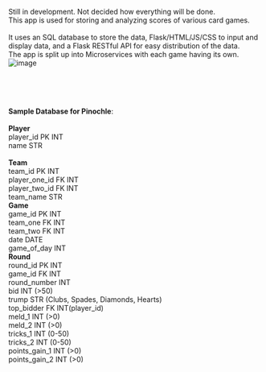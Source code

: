 Still in development. Not decided how everything will be done.<br>
This app is used for storing and analyzing scores of various card games. <br>
<br>
It uses an SQL database to store the data, Flask/HTML/JS/CSS to input and display data, and a Flask RESTful API for easy distribution of the data. <br>
The app is split up into Microservices with each game having its own.
<br>
![image](https://github.com/user-attachments/assets/ace71b37-776d-4154-bce4-b4616588003a)

<br><br><br>


**Sample Database for Pinochle**:<br><br>
**Player**<br>
player_id PK INT<br>
name STR<br>
<br>
**Team**<br>
team_id PK INT<br>
player_one_id FK INT<br>
player_two_id FK INT<br>
team_name STR<br>
**Game**<br>
game_id PK INT<br>
team_one FK INT<br>
team_two FK INT<br>
date DATE<br>
game_of_day INT<br>
**Round**<br>
round_id PK INT<br>
game_id FK INT<br>
round_number INT<br>
bid INT (>50)<br>
trump STR (Clubs, Spades, Diamonds, Hearts)<br>
top_bidder FK INT(player_id)<br>
meld_1 INT (>0)<br>
meld_2 INT (>0)<br>
tricks_1 INT (0-50)<br>
tricks_2 INT (0-50)<br>
points_gain_1 INT (>0)<br>
points_gain_2 INT (>0)<br>
